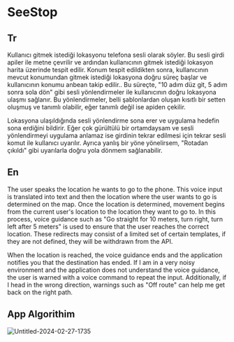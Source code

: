 # SeeStop
## Tr
Kullanıcı gitmek istediği lokasyonu telefona sesli olarak söyler. Bu sesli girdi apiler ile metne çevrilir ve ardından kullanıcının gitmek istediği lokasyon harita üzerinde tespit edilir. Konum tespit edildikten sonra, kullanıcının mevcut konumundan gitmek istediği lokasyona doğru süreç başlar ve kullanıcının konumu anbean takip edilir.. Bu süreçte, "10 adım düz git, 5 adım sonra sola dön" gibi sesli yönlendirmeler ile kullanıcının doğru lokasyona ulaşmı sağlanır. Bu yönlendirmeler, belli şablonlardan oluşan kısıtlı bir setten oluşmuş ve tanımlı olabilir, eğer tanımlı değil ise apiden çekilir.

Lokasyona ulaşıldığında sesli yönlendirme sona erer ve uygulama hedefin sona erdiğini bildirir. Eğer çok gürültülü bir ortamdaysam ve sesli yönlendirmeyi uygulama anlamaz ise girdinin tekrar edilmesi için tekrar sesli komut ile kullanıcı uyarılır. Ayrıca yanlış bir yöne yönelirsem, "Rotadan çıkıldı" gibi uyarılarla doğru yola dönmem sağlanabilir.
## En
The user speaks the location he wants to go to the phone. This voice input is translated into text and then the location where the user wants to go is determined on the map. Once the location is determined, movement begins from the current user's location to the location they want to go to. In this process, voice guidance such as "Go straight for 10 meters, turn right, turn left after 5 meters" is used to ensure that the user reaches the correct location. These redirects may consist of a limited set of certain templates, if they are not defined, they will be withdrawn from the API.

When the location is reached, the voice guidance ends and the application notifies you that the destination has ended. If I am in a very noisy environment and the application does not understand the voice guidance, the user is warned with a voice command to repeat the input. Additionally, if I head in the wrong direction, warnings such as "Off route" can help me get back on the right path.

## App Algorithim

![Untitled-2024-02-27-1735](https://github.com/ArtunKARA/SeeStop/assets/76822513/e3d3a57e-282f-4d40-a672-7bbae6ea5d76)
